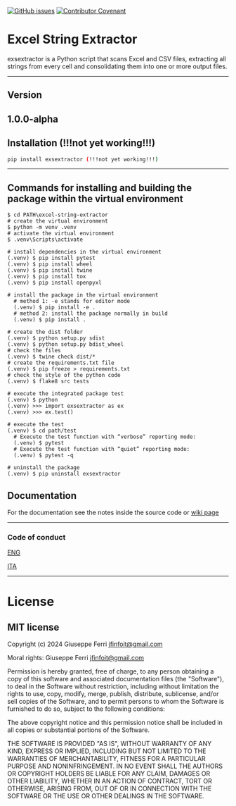 [![GitHub issues](https://img.shields.io/github/issues/JoeFerri/excel-string-extractor)](https://github.com/JoeFerri/excel-string-extractor/issues)
[![Contributor Covenant](https://img.shields.io/badge/Contributor%20Covenant-2.0-4baaaa.svg)](code_of_conduct-eng.md)

# Excel String Extractor
exsextractor is a Python script that scans Excel and CSV files, extracting all strings from every cell and consolidating them into one or more output files.

---

## Version
1.0.0-alpha
---

## Installation (!!!not yet working!!!)
```sh
pip install exsextractor (!!!not yet working!!!)
```
---

## Commands for installing and building the package within the virtual environment
```shell
$ cd PATH\excel-string-extractor
# create the virtual environment
$ python -m venv .venv
# activate the virtual environment
$ .venv\Scripts\activate

# install dependencies in the virtual environment
(.venv) $ pip install pytest
(.venv) $ pip install wheel
(.venv) $ pip install twine
(.venv) $ pip install tox
(.venv) $ pip install openpyxl

# install the package in the virtual environment
  # method 1: -e stands for editor mode
  (.venv) $ pip install -e .
  # method 2: install the package normally in build
  (.venv) $ pip install .

# create the dist folder
(.venv) $ python setup.py sdist
(.venv) $ python setup.py bdist_wheel
# check the files
(.venv) $ twine check dist/*
# create the requirements.txt file
(.venv) $ pip freeze > requirements.txt
# check the style of the python code
(.venv) $ flake8 src tests

# execute the integrated package test
(.venv) $ python
(.venv) >>> import exsextractor as ex
(.venv) >>> ex.test()

# execute the test
(.venv) $ cd path/test
  # Execute the test function with “verbose” reporting mode:
  (.venv) $ pytest
  # Execute the test function with “quiet” reporting mode:
  (.venv) $ pytest -q

# uninstall the package
(.venv) $ pip uninstall exsextractor
```

## Documentation
For the documentation see the notes inside the source code or [wiki page](https://github.com/JoeFerri/excel-string-extractor/wiki)

---

### Code of conduct
[ENG](code_of_conduct-eng.md)

[ITA](code_of_conduct-ita.md)

---

# License 

## MIT license 

Copyright (c) 2024 Giuseppe Ferri <jfinfoit@gmail.com>

Moral rights:
 Giuseppe Ferri <jfinfoit@gmail.com>

Permission is hereby granted, free of charge, to any person obtaining a copy
of this software and associated documentation files (the "Software"), to deal
in the Software without restriction, including without limitation the rights
to use, copy, modify, merge, publish, distribute, sublicense, and/or sell
copies of the Software, and to permit persons to whom the Software is
furnished to do so, subject to the following conditions:

The above copyright notice and this permission notice shall be included in all
copies or substantial portions of the Software.

THE SOFTWARE IS PROVIDED "AS IS", WITHOUT WARRANTY OF ANY KIND, EXPRESS OR
IMPLIED, INCLUDING BUT NOT LIMITED TO THE WARRANTIES OF MERCHANTABILITY,
FITNESS FOR A PARTICULAR PURPOSE AND NONINFRINGEMENT. IN NO EVENT SHALL THE
AUTHORS OR COPYRIGHT HOLDERS BE LIABLE FOR ANY CLAIM, DAMAGES OR OTHER
LIABILITY, WHETHER IN AN ACTION OF CONTRACT, TORT OR OTHERWISE, ARISING FROM,
OUT OF OR IN CONNECTION WITH THE SOFTWARE OR THE USE OR OTHER DEALINGS IN THE
SOFTWARE.